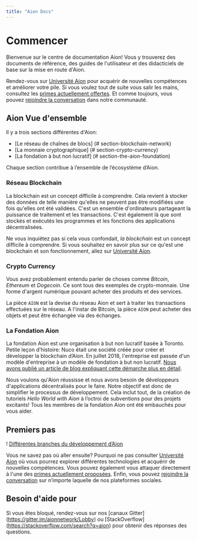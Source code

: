 ```yaml
---
title: "Aion Docs"
---
```


# Commencer

Bienvenue sur le centre de documentation Aion! Vous y trouverez des documents de référence, des guides de l'utilisateur et des didacticiels de base sur la mise en route d'Aion.

Rendez-vous sur [Université Aion](https://learn.aion.network) pour acquérir de nouvelles compétences et améliorer votre pile. Si vous voulez tout de suite vous salir les mains, consultez les [primes actuellement offertes](http://aion.network/bounty/). Et comme toujours, vous pouvez [rejoindre la conversation](https://aion.network/community/) dans notre communauté.

## Aion Vue d'ensemble

Il y a trois sections différentes d'Aion:

- [Le ​​réseau de chaînes de blocs] (# section-blockchain-network)
- [La monnaie cryptographique] (# section-crypto-currency)
- [La fondation à but non lucratif] (# section-the-aion-foundation)

Chaque section contribue à l’ensemble de l’écosystème d’Aion.

### Réseau Blockchain

La blockchain est un concept difficile à comprendre. Cela revient à stocker des données de telle manière qu'elles ne peuvent pas être modifiées une fois qu'elles ont été validées. C'est un ensemble d'ordinateurs partageant la puissance de traitement et les transactions. C'est également là que sont stockés et exécutés les programmes et les fonctions des applications décentralisées.

Ne vous inquiétez pas si cela vous confondait, *la blockchain* est un concept difficile à comprendre. Si vous souhaitez en savoir plus sur ce qu'est une blockchain et son fonctionnement, allez sur [Université Aion](https://learn.aion.network/docs/what-is-a-blockchain-network).

### Crypto Currency

Vous avez probablement entendu parler de choses comme *Bitcoin*, *Ethereum* et *Dogecoin*. Ce sont tous des exemples de crypto-monnaie. Une forme d'argent numérique pouvant acheter des produits et des services.

La pièce `AION` est la devise du réseau Aion et sert à traiter les transactions effectuées sur le réseau. A l'instar de Bitcoin, la pièce `AION` peut acheter des objets et peut être échangée via des échanges.

### La Fondation Aion

La fondation Aion est une organisation à but non lucratif basée à Toronto. Petite leçon d’histoire: Nuco était une société créée pour créer et développer la blockchain d’Aion. En juillet 2018, l'entreprise est passée d'un modèle d'entreprise à un modèle de fondation à but non lucratif. [Nous avons publié un article de blog expliquant cette démarche plus en détail](https://blog.aion.network/aion-foundation-launches-cd908d00a586).

Nous voulons qu'Aion réussisse et nous avons besoin de développeurs d'applications décentralisés pour le faire. Notre objectif est donc de simplifier le processus de développement. Cela inclut tout, de la création de tutoriels *Hello World with Aion* à l’octroi de subventions pour des projets excitants! Tous les membres de la fondation Aion ont été embauchés pour vous aider.

## Premiers pas

! [Différentes branches du développement d’Aion](https://files.readme.io/e548293-things-to-do-with-aion.png)

Vous ne savez pas où aller ensuite? Pourquoi ne pas consulter [Université Aion](https://learn.aion.network) où vous pourrez explorer différentes technologies et acquérir de nouvelles compétences. Vous pouvez également vous attaquer directement à l'une des [primes actuellement proposées](http://aion.network/bounty/). Enfin, vous pouvez [rejoindre la conversation](https://aion.network/community/) sur n’importe laquelle de nos plateformes sociales.

## Besoin d'aide pour

Si vous êtes bloqué, rendez-vous sur nos [canaux Gitter] (https://gitter.im/aionnetwork/Lobby) ou [StackOverflow] (https://stackoverflow.com/search?q=aion) pour obtenir des réponses des questions.